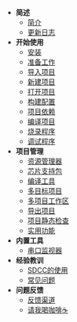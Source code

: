 - **简述**
  - [简介](README.md)
  - [更新日志](https://marketplace.visualstudio.com/items/CL.eide/changelog)
- **开始使用**
  - [安装](zh-cn/install.md)
  - [准备工作](zh-cn/prepare_work.md)
  - [导入项目](zh-cn/import_project.md)
  - [新建项目](zh-cn/create_project.md)
  - [打开项目](zh-cn/open_project.md)
  - [构建配置](zh-cn/builder_config.md)
  - [项目依赖](zh-cn/project_deps.md)
  - [编译项目](zh-cn/build_project.md)
  - [烧录程序](zh-cn/download_to_device.md)
  - [调试程序](zh-cn/debug_project.md)
- **项目管理**
  - [资源管理器](zh-cn/project_manager.md)
  - [芯片支持包](zh-cn/chip_support_pack.md)
  - [编译工具](zh-cn/toolchain_support.md)
  - [多目标项目](zh-cn/project_targets.md)
  - [多项目工作区](zh-cn/multi_prj_workspace.md)
  - [导出项目](zh-cn/export_project.md)
  - [项目静态检查](zh-cn/cppcheck.md)
  - [实用功能](zh-cn/utility_functions.md)
- **内置工具**
  - [串口监视器](zh-cn/serialport_monitor.md)
- **经验教训**
  - [SDCC的使用](zh-cn/sdcc.md)
  - [常见问题](https://discuss.em-ide.com/t/FAQ)
- **问题反馈**
  - [反馈渠道](zh-cn/issue_report.md)
  - [请我喝咖啡☕](zh-cn/coffee.md)
